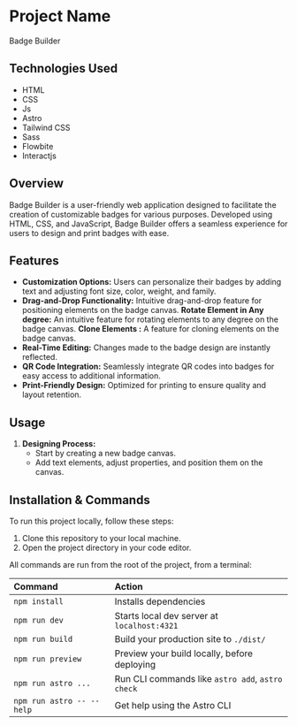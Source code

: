# Project Name

Badge Builder

## Technologies Used

-   HTML
-   CSS
-   Js
-   Astro
-   Tailwind CSS
-   Sass
-   Flowbite
-   Interactjs

## Overview

Badge Builder is a user-friendly web application designed to facilitate the creation of customizable badges for various purposes. Developed using HTML, CSS, and JavaScript, Badge Builder offers a seamless experience for users to design and print badges with ease.

## Features

-   **Customization Options:** Users can personalize their badges by adding text and adjusting font size, color, weight, and family.
-   **Drag-and-Drop Functionality:** Intuitive drag-and-drop feature for positioning elements on the badge canvas.
    **Rotate Element in Any degree:** An intuitive feature for rotating elements to any degree on the badge canvas.
    **Clone Elements :** A feature for cloning elements on the badge canvas.
-   **Real-Time Editing:** Changes made to the badge design are instantly reflected.
-   **QR Code Integration:** Seamlessly integrate QR codes into badges for easy access to additional information.
-   **Print-Friendly Design:** Optimized for printing to ensure quality and layout retention.

## Usage

1. **Designing Process:**
    - Start by creating a new badge canvas.
    - Add text elements, adjust properties, and position them on the canvas.

## Installation & Commands

To run this project locally, follow these steps:

1. Clone this repository to your local machine.
2. Open the project directory in your code editor.

All commands are run from the root of the project, from a terminal:

| Command                   | Action                                           |
| :------------------------ | :----------------------------------------------- |
| `npm install`             | Installs dependencies                            |
| `npm run dev`             | Starts local dev server at `localhost:4321`      |
| `npm run build`           | Build your production site to `./dist/`          |
| `npm run preview`         | Preview your build locally, before deploying     |
| `npm run astro ...`       | Run CLI commands like `astro add`, `astro check` |
| `npm run astro -- --help` | Get help using the Astro CLI                     |
